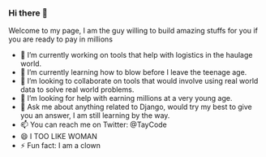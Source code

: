 ### Hi there 👋

<!--
**Taycode/Taycode** is a ✨ _special_ ✨ repository because its `README.md` (this file) appears on your GitHub profile.

Welcome to my page, I am the guy willing to build amazing stuffs for you if you are ready to pay in millions

- 🔭 I’m currently working on tools that help with logistics in the haulage world.
- 🌱 I’m currently learning how to blow before I leave the teenage age.
- 👯 I’m looking to collaborate on tools that would involve using real world data to solve real world problems.
- 🤔 I’m looking for help with earning millions at a very young age.
- 💬 Ask me about anything related to Django, would try my best to give you an answer, I am still learning by the way.
- 📫 You can reach me on Twitter: @TayCode
- 😄 I TOO LIKE WOMAN
- ⚡ Fun fact: I am a clown
-->

Welcome to my page, I am the guy willing to build amazing stuffs for you if you are ready to pay in millions

- 🔭 I’m currently working on tools that help with logistics in the haulage world.
- 🌱 I’m currently learning how to blow before I leave the teenage age.
- 👯 I’m looking to collaborate on tools that would involve using real world data to solve real world problems.
- 🤔 I’m looking for help with earning millions at a very young age.
- 💬 Ask me about anything related to Django, would try my best to give you an answer, I am still learning by the way.
- 📫 You can reach me on Twitter: @TayCode
- 😄 I TOO LIKE WOMAN
- ⚡ Fun fact: I am a clown
